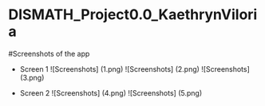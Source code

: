 # DISMATH_Project0.0_KaethrynViloria

#Screenshots of the app

- Screen 1 
![Screenshots] (1.png)
![Screenshots] (2.png)
![Screenshots] (3.png)

- Screen 2
![Screenshots] (4.png)
![Screenshots] (5.png)
